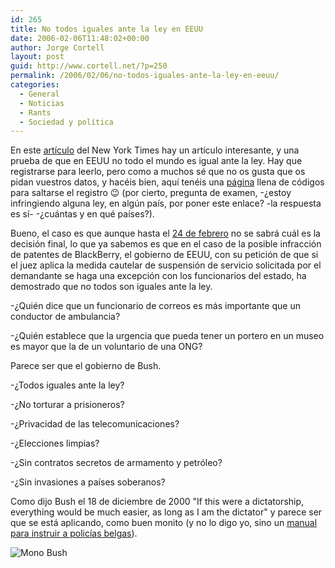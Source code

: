 ```yaml
---
id: 265
title: No todos iguales ante la ley en EEUU
date: 2006-02-06T11:48:02+00:00
author: Jorge Cortell
layout: post
guid: http://www.cortell.net/?p=250
permalink: /2006/02/06/no-todos-iguales-ante-la-ley-en-eeuu/
categories:
  - General
  - Noticias
  - Rants
  - Sociedad y polí­tica
---
```

En este [artí­culo](http://www.nytimes.com/glogin?URI=http://www.nytimes.com/2005/12/03/technology/03blackberry.html&OQ=pagewantedQ3D1Q268hpib&OP=6b788ec4Q2FY46Q25YpeaZheeVQ2AYQ2AQ3FQ3FMYQ22Q2AYQ3F.YV6aoQ3BebePlYQ3F.Q25bKagQ256hhlioVLb) del New York Times hay un artí­culo interesante, y una prueba de que en EEUU no todo el mundo es igual ante la ley. Hay que registrarse para leerlo, pero como a muchos sé que no os gusta que os pidan vuestros datos, y hacéis bien, aquí­ tenéis una [página](http://www.bugmenot.com/view/www.nytimes.com) llena de códigos para saltarse el registro 😉 (por cierto, pregunta de examen, -¿estoy infringiendo alguna ley, en algún paí­s, por poner este enlace? -la respuesta es sí­- -¿cuántas y en qué paí­ses?).

Bueno, el caso es que aunque hasta el [24 de febrero](http://today.reuters.com/business/newsArticle.aspx?type=ousiv&storyID=2006-02-01T195657Z_01_WAT004767_RTRIDST_0_BUSINESSPRO-RIM-PATENT-DC.XML) no se sabrá cuál es la decisión final, lo que ya sabemos es que en el caso de la posible infracción de patentes de BlackBerry, el gobierno de EEUU, con su petición de que si el juez aplica la medida cautelar de suspensión de servicio solicitada por el demandante se haga una excepción con los funcionarios del estado, ha demostrado que no todos son iguales ante la ley.

-¿Quién dice que un funcionario de correos es más importante que un conductor de ambulancia?
  
-¿Quién establece que la urgencia que pueda tener un portero en un museo es mayor que la de un voluntario de una ONG?

Parece ser que el gobierno de Bush.

-¿Todos iguales ante la ley?
  
-¿No torturar a prisioneros?
  
-¿Privacidad de las telecomunicaciones?
  
-¿Elecciones limpias?
  
-¿Sin contratos secretos de armamento y petróleo?
  
-¿Sin invasiones a paí­ses soberanos?

Como dijo Bush el 18 de diciembre de 2000 "If this were a dictatorship, everything would be much easier, as long as I am the dictator" y parece ser que se está aplicando, como buen monito (y no lo digo yo, sino un [manual para instruir a policí­as belgas](http://weblogs.clarin.com/conexiones/archives/001680.html)).

![Mono Bush](http://www.clarin.com/diario/2005/03/31/um/mono.jpg)